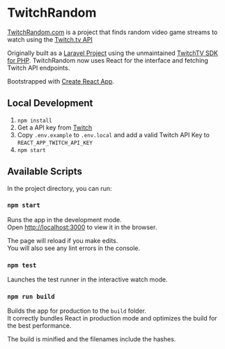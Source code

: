 # TwitchRandom

[TwitchRandom.com](https://twitchrandom.com/) is a project that finds random video game streams to watch using the [Twitch.tv API](https://dev.twitch.tv/docs/v5/)

Originally built as a [Laravel Project](https://github.com/joshrosenhanst/twitchrandom/tree/laravel) using the unmaintained [TwitchTV SDK for PHP](https://github.com/jofner/Twitch-SDK). TwitchRandom now uses React for the interface and fetching Twitch API endpoints.

Bootstrapped with [Create React App](https://github.com/facebookincubator/create-react-app).

## Local Development

1. `npm install`
2. Get a API key from [Twitch](https://dev.twitch.tv/)
3. Copy `.env.example` to `.env.local` and add a valid Twitch API Key to `REACT_APP_TWITCH_API_KEY`
4. `npm start`

## Available Scripts

In the project directory, you can run:

### `npm start`

Runs the app in the development mode.<br>
Open [http://localhost:3000](http://localhost:3000) to view it in the browser.

The page will reload if you make edits.<br>
You will also see any lint errors in the console.

### `npm test`

Launches the test runner in the interactive watch mode.

### `npm run build`

Builds the app for production to the `build` folder.<br>
It correctly bundles React in production mode and optimizes the build for the best performance.

The build is minified and the filenames include the hashes.